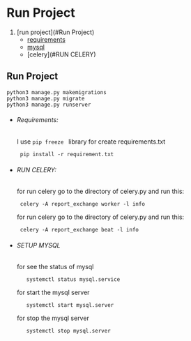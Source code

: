 # Run Project

1. [run project](#Run Project)
    * [requirements](#Requirements)
    * [mysql](#setup-mysql)
    * [celery](#RUN CELERY)

## Run Project
    python3 manage.py makemigrations
    python3 manage.py migrate
    python3 manage.py runserver
* ###### Requirements:
  I use `pip freeze ` library for create requirements.txt
     ```text
      pip install -r requirement.txt
     ```

* ###### RUN CELERY:
  for run celery go to the directory of celery.py and run this:
     ```
      celery -A report_exchange worker -l info
     ```
  for run celery go to the directory of celery.py and run this:
     ```
      celery -A report_exchange beat -l info
    ```

* ###### SETUP MYSQL
  for see the status of mysql
    ```
       systemctl status mysql.service
    ```
  for start the mysql server
    ```
       systemctl start mysql.server 
    ```
  for stop the mysql server
    ```
       systemctl stop mysql.server 
    ```
